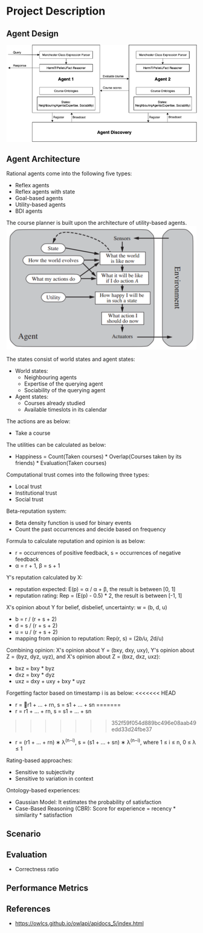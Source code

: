 # Project Description

## Agent Design

![course-planner](./pix/course-planner.png)


## Agent Architecture

Rational agents come into the following five types:
* Reflex agents
* Reflex agents with state
* Goal-based agents
* Utility-based agents
* BDI agents

The course planner is built upon the architecture of utility-based agents.
![utility-based-agents](./pix/utility-based-agents.png)

The states consist of world states and agent states:
* World states:
	* Neighbouring agents
	* Expertise of the querying agent
	* Sociability of the querying agent
* Agent states:
	* Courses already studied
	* Available timeslots in its calendar

The actions are as below:
* Take a course

The utilities can be calculated as below:
* Happiness = Count(Taken courses) * Overlap(Courses taken by its friends) * Evaluation(Taken courses)

Computational trust comes into the following three types:
* Local trust
* Institutional trust
* Social trust

Beta-reputation system: 
* Beta density function is used for binary events
* Count the past occurrences and decide based on frequency

Formula to calculate reputation and opinion is as below:
* r = occurrences of positive feedback, s = occurrences of negative feedback
* α = r + 1, β = s + 1

Y's reputation calculated by X:
* reputation expected: E(p) = α / α + β, the result is between [0, 1]
* reputation rating: Rep = (E(p) - 0.5) * 2, the result is between [-1, 1]

X's opinion about Y for belief, disbelief, uncertainty: w = (b, d, u)
* b = r / (r + s + 2)
* d = s / (r + s + 2)
* u = u / (r + s + 2)
* mapping from opinion to reputation: Rep(r, s) = (2*b/u, 2*d/u)

Combining opinion: X's opinion about Y = (bxy, dxy, uxy), Y's opinion about Z = (byz, dyz, uyz), and X's opinion about Z = (bxz, dxz, uxz):
* bxz = bxy * byz
* dxz = bxy * dyz
* uxz = dxy + uxy + bxy * uyz

Forgetting factor based on timestamp i is as below:
<<<<<<< HEAD
* r = 􏰅r1 + ... + rn, s = s1 + ... + sn
=======
* r = r1 + ... + rn, s = s1 + ... + sn
>>>>>>> 352f59f054d889bc496e08aab49edd33d24fbe37
* r = (r1 + ... + rn) ∗ λ<sup>(n−i)</sup>, s = (s1 + ... + sn) ∗ λ<sup>(n−i)</sup>, where 1 ≤ i ≤ n, 0 ≤ λ ≤ 1

Rating-based approaches:
* Sensitive to subjectivity
* Sensitive to variation in context 

Ontology-based experiences:
* Gaussian Model: It estimates the probability of satisfaction
* Case-Based Reasoning (CBR): Score for experience = recency * similarity * satisfaction



## Scenario

## Evaluation

* Correctness ratio


## Performance Metrics

## References

* https://owlcs.github.io/owlapi/apidocs_5/index.html
